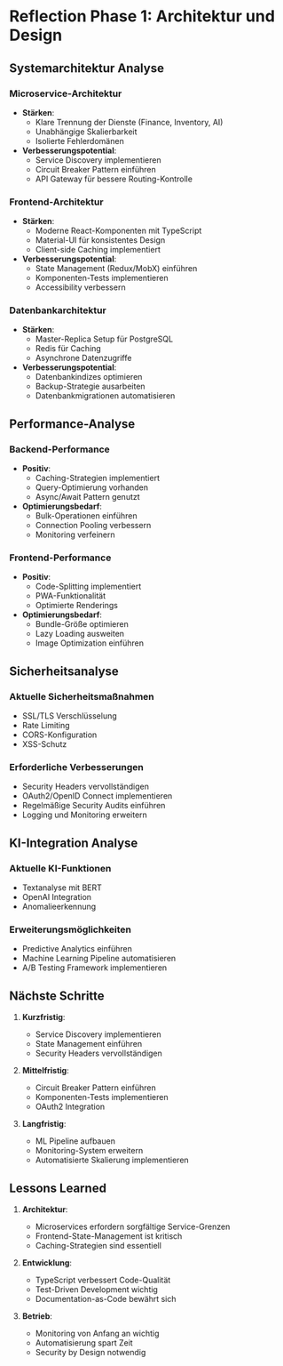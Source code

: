 # Reflection Phase 1: Architektur und Design

## Systemarchitektur Analyse

### Microservice-Architektur
- **Stärken**:
  - Klare Trennung der Dienste (Finance, Inventory, AI)
  - Unabhängige Skalierbarkeit
  - Isolierte Fehlerdomänen
- **Verbesserungspotential**:
  - Service Discovery implementieren
  - Circuit Breaker Pattern einführen
  - API Gateway für bessere Routing-Kontrolle

### Frontend-Architektur
- **Stärken**:
  - Moderne React-Komponenten mit TypeScript
  - Material-UI für konsistentes Design
  - Client-side Caching implementiert
- **Verbesserungspotential**:
  - State Management (Redux/MobX) einführen
  - Komponenten-Tests implementieren
  - Accessibility verbessern

### Datenbankarchitektur
- **Stärken**:
  - Master-Replica Setup für PostgreSQL
  - Redis für Caching
  - Asynchrone Datenzugriffe
- **Verbesserungspotential**:
  - Datenbankindizes optimieren
  - Backup-Strategie ausarbeiten
  - Datenbankmigrationen automatisieren

## Performance-Analyse

### Backend-Performance
- **Positiv**:
  - Caching-Strategien implementiert
  - Query-Optimierung vorhanden
  - Async/Await Pattern genutzt
- **Optimierungsbedarf**:
  - Bulk-Operationen einführen
  - Connection Pooling verbessern
  - Monitoring verfeinern

### Frontend-Performance
- **Positiv**:
  - Code-Splitting implementiert
  - PWA-Funktionalität
  - Optimierte Renderings
- **Optimierungsbedarf**:
  - Bundle-Größe optimieren
  - Lazy Loading ausweiten
  - Image Optimization einführen

## Sicherheitsanalyse

### Aktuelle Sicherheitsmaßnahmen
- SSL/TLS Verschlüsselung
- Rate Limiting
- CORS-Konfiguration
- XSS-Schutz

### Erforderliche Verbesserungen
- Security Headers vervollständigen
- OAuth2/OpenID Connect implementieren
- Regelmäßige Security Audits einführen
- Logging und Monitoring erweitern

## KI-Integration Analyse

### Aktuelle KI-Funktionen
- Textanalyse mit BERT
- OpenAI Integration
- Anomalieerkennung

### Erweiterungsmöglichkeiten
- Predictive Analytics einführen
- Machine Learning Pipeline automatisieren
- A/B Testing Framework implementieren

## Nächste Schritte

1. **Kurzfristig**:
   - Service Discovery implementieren
   - State Management einführen
   - Security Headers vervollständigen

2. **Mittelfristig**:
   - Circuit Breaker Pattern einführen
   - Komponenten-Tests implementieren
   - OAuth2 Integration

3. **Langfristig**:
   - ML Pipeline aufbauen
   - Monitoring-System erweitern
   - Automatisierte Skalierung implementieren

## Lessons Learned

1. **Architektur**:
   - Microservices erfordern sorgfältige Service-Grenzen
   - Frontend-State-Management ist kritisch
   - Caching-Strategien sind essentiell

2. **Entwicklung**:
   - TypeScript verbessert Code-Qualität
   - Test-Driven Development wichtig
   - Documentation-as-Code bewährt sich

3. **Betrieb**:
   - Monitoring von Anfang an wichtig
   - Automatisierung spart Zeit
   - Security by Design notwendig 